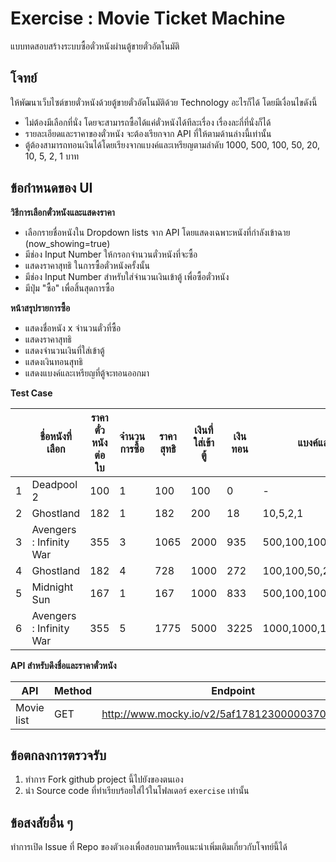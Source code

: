 # Exercise : Movie Ticket Machine
แบบทดสอบสร้างระบบซื้อตั๋วหนังผ่านตู้ขายตั๋วอัตโนมัติ

## โจทย์
ให้พัฒนาเว็บไซต์ขายตั๋วหนังด้วยตู้ขายตั๋วอัตโนมัติด้วย Technology อะไรก็ได้ โดยมีเงื่อนไขดังนี้
- ไม่ต้องมีเลือกที่นั่ง โดยจะสามารถซื้อได้แค่ตั๋วหนังได้ทีละเรื่อง เรื่องละกี่ที่นั่งก็ได้
- รายละเอียดและราคาของตั๋วหนัง จะต้องเรียกจาก API ที่ให้ตามด้านล่างนี้เท่านั้น
- ตู้ต้องสามารถทอนเงินได้โดยเรียงจากแบงค์และเหรียญตามลำดับ 1000, 500, 100, 50, 20, 10, 5, 2, 1 บาท

## ข้อกำหนดของ UI

**วิธีการเลือกตั๋วหนังและแสดงราคา**
- เลือกรายชื่อหนังใน Dropdown lists จาก API โดยแสดงเฉพาะหนังที่กำลังเข้าฉาย (now_showing=true)
- มีช่อง Input Number ให้กรอกจำนวนตั๋วหนังที่จะซื้อ
- แสดงราคาสุทธิ ในการซื้อตั๋วหนังครั้งนั้น
- มีช่อง Input Number สำหรับใส่จำนวนเงินเข้าตู้ เพื่อซื้อตั๋วหนัง
- มีปุ่ม "ซื้อ" เพื่อสิ้นสุดการซื้อ

**หน้าสรุปรายการซื้อ**
- แสดงชื่อหนัง x จำนวนตั๋วที่ซื้อ
- แสดงราคาสุทธิ
- แสดงจำนวนเงินที่ใส่เข้าตู้
- แสดงเงินทอนสุทธิ
- แสดงแบงค์และเหรียญที่ตู้จะทอนออกมา

**Test Case**  

| | ชื่อหนังที่เลือก | ราคาตั๋วหนังต่อใบ | จำนวนการซื้อ | ราคาสุทธิ | เงินที่ใส่เข้าตู้ | เงินทอน  | แบงค์และเหรียญที่ทอน |
|---|-------|------------------|------------|-----------|----------|------------|-------|
| 1 |Deadpool 2|100|1|100|100|0|-|
| 2 |Ghostland|182|1|182|200|18|10,5,2,1|
|3|Avengers : Infinity War|355|3|1065|2000|935|500,100,100,100,100,20,10,5|
|4|Ghostland|182|4|728|1000|272|100,100,50,20,2|
|5|Midnight Sun|167|1|167|1000|833|500,100,100,100,20,10,2,1|
|6|Avengers : Infinity War|355|5|1775|5000|3225|1000,1000,1000,100,100,20,5|

**API สำหรับดึงชื่อและราคาตั๋วหนัง**

| API | Method | Endpoint |
|-----|----------|--------|
|Movie list|GET| http://www.mocky.io/v2/5af178123000003700ba7ff2 |

## ข้อตกลงการตรวจรับ

1. ทำการ Fork github project นี้ไปยังของตนเอง
2. นำ Source code ที่ทำเรียบร้อยใส่ไว้ในโฟลเดอร์ `exercise` เท่านั้น

## ข้อสงสัยอื่น ๆ

ทำการเปิด Issue ที่ Repo ของตัวเองเพื่อสอบถามหรือแนะนำเพิ่มเติมเกี่ยวกับโจทย์นี้ได้
